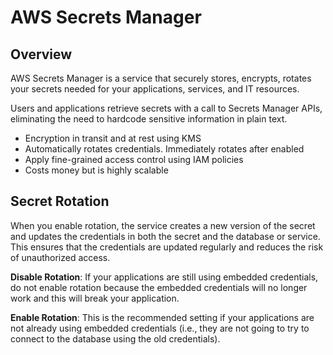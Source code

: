 # AWS Secrets Manager

## Overview

AWS Secrets Manager is a service that securely stores, encrypts, rotates your secrets needed for your applications, services, and IT resources.

Users and applications retrieve secrets with a call to Secrets Manager APIs, eliminating the need to hardcode sensitive information in plain text.

- Encryption in transit and at rest using KMS
- Automatically rotates credentials. Immediately rotates after enabled
- Apply fine-grained access control using IAM policies
- Costs money but is highly scalable


## Secret Rotation

When you enable rotation, the service creates a new version of the secret and updates the credentials in both the secret and the database or service. This ensures that the credentials are updated regularly and reduces the risk of unauthorized access.

**Disable Rotation**: If your applications are still using embedded credentials, do not enable rotation because the embedded credentials will no longer work and this will break your application.

**Enable Rotation**: This is the recommended setting if your applications are not already using embedded credentials (i.e., they are not going to try to connect to the database using the old credentials).